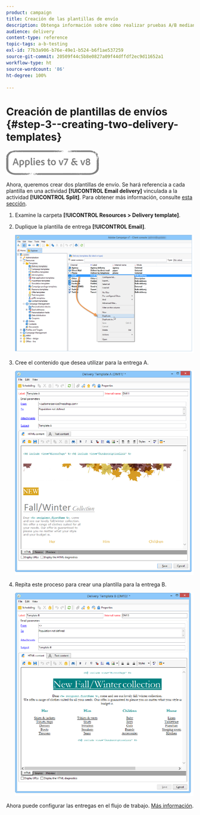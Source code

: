 ```yaml
---
product: campaign
title: Creación de las plantillas de envío
description: Obtenga información sobre cómo realizar pruebas A/B mediante un caso de uso dedicado.
audience: delivery
content-type: reference
topic-tags: a-b-testing
exl-id: 77b3a906-b76e-49e1-b524-b6f1ae537259
source-git-commit: 20509f44c5b8e0827a09f44dffdf2ec9d11652a1
workflow-type: ht
source-wordcount: '86'
ht-degree: 100%

---
```


# Creación de plantillas de envíos {#step-3--creating-two-delivery-templates}

![](../../assets/common.svg)

Ahora, queremos crear dos plantillas de envío. Se hará referencia a cada plantilla en una actividad **[!UICONTROL Email delivery]** vinculada a la actividad **[!UICONTROL Split]**. Para obtener más información, consulte [esta sección](about-templates.md).

1. Examine la carpeta **[!UICONTROL Resources > Delivery template]**.
1. Duplique la plantilla de entrega **[!UICONTROL Email]**.

   ![](assets/use_case_abtesting_deliverymodel_001.png)

1. Cree el contenido que desea utilizar para la entrega A.

   ![](assets/use_case_abtesting_deliverymodel_002.png)

1. Repita este proceso para crear una plantilla para la entrega B.

   ![](assets/use_case_abtesting_deliverymodel_003.png)

Ahora puede configurar las entregas en el flujo de trabajo. [Más información](a-b-testing-uc-configuring-deliveries.md).
